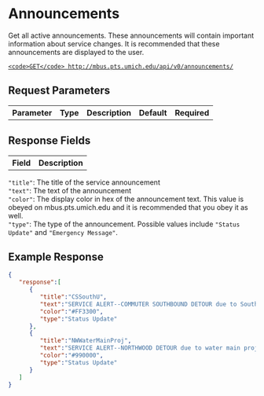 # Announcements

Get all active announcements. These announcements will contain important information about service changes. It is recommended that these announcements are displayed to the user.

[`<code>GET</code> http://mbus.pts.umich.edu/api/v0/announcements/`](http://mbus.pts.umich.edu/api/v0/announcements/)

## Request Parameters

<table>
<th>Parameter</th>
<th>Type</th>
<th>Description</th>
<th>Default</th>
<th>Required</th>
</table>

## Response Fields

<table>
<th>Field</th>
<th>Description</th>
</table>

`"title"`: The title of the service announcement  
`"text"`: The text of the announcement  
`"color"`: The display color in hex of the announcement text. This value is obeyed on mbus.pts.umich.edu and it is recommended that you obey it as well.  
`"type"`: The type of the announcement. Possible values include `"Status Update"` and `"Emergency Message"`.  

## Example Response

```json
{
   "response":[
      {
         "title":"CSSouthU",
         "text":"SERVICE ALERT--COMMUTER SOUTHBOUND DETOUR due to South University Ave. reconstruction. NO SERVICE TO: Art Museum stop.  TEMPORARY STOP: Located near Hutchins Hall on north side of Monroe St., east of State St.  EFFECTIVE UNTIL: 23-Aug-13. ",
         "color":"#FF3300",
         "type":"Status Update"
      },
      {
         "title":"NWWaterMainProj",
         "text":"SERVICE ALERT--NORTHWOOD DETOUR due to water main project. NO SERVICE TO: Cram Circle* or Bishop St.** stops.  SUBSTITUTE and TEMPORARY STOP: Located near Cram Circle on Hubbard St.* and near Bishop St. on Beal Ave**.  EFFECTIVE UNTIL: 20-Aug-13.",
         "color":"#990000",
         "type":"Status Update"
      }
   ]
}
```
